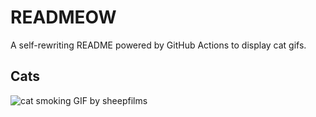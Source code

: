 # READMEOW

A self-rewriting README powered by GitHub Actions to display cat gifs.

## Cats

![cat smoking GIF by sheepfilms](https://media0.giphy.com/media/l0ExdMHUDKteztyfe/200.gif?cid=9acd02daygi6j1mz4ai2lbg1t9nwm6fdijzbeniarn8s20tb&ep=v1_gifs_search&rid=200.gif&ct=g)
